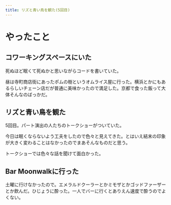 ```yaml
---
title: リズと青い鳥を観た(5回目)
---
```


# やったこと

## コワーキングスペースにいた

死ぬほど眠くて死ぬかと思いながらコードを書いていた。

昼は寺町商店街にあったポムの樹というオムライス屋に行った。横浜とかにもあるらしいチェーン店だが普通に美味かったので満足した。京都で食った飯って大体そんなのばっかだ。

## リズと青い鳥を観た

5回目。パート演出の人たちのトークショーがついていた。

今日は眠くならないよう工夫をしたので色々と見えてきた。とはいえ結末の印象が大きく変わることはなかったのでまあそんなものだと思う。

トークショーでは色々な話を聞けて面白かった。

## Bar Moonwalkに行った

土曜に行けなかったので。エメラルドクーラーとかミモザとかゴッドファーザーとか飲んだ。ひじょうに酔った。一人でバーに行くとありえん速度で酔うのでよくない。
